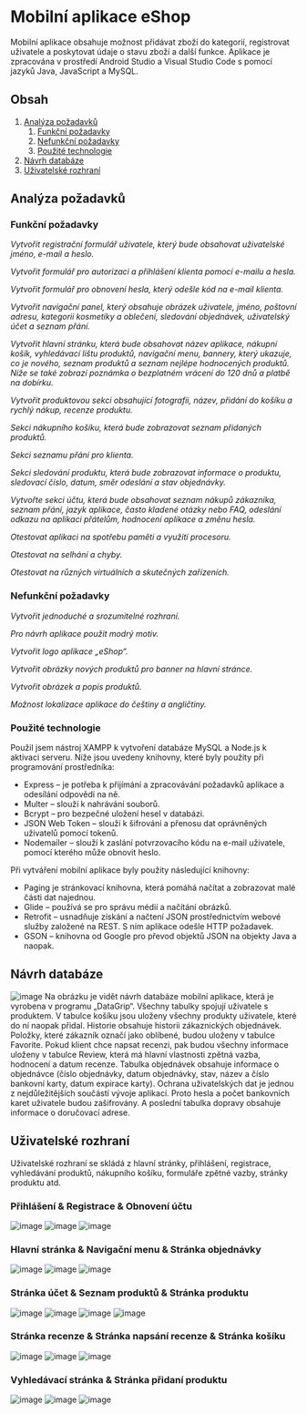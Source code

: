 # Mobilní aplikace eShop
Mobilní aplikace obsahuje možnost přidávat zboží do kategorií, registrovat uživatele a poskytovat údaje o stavu zboží a další funkce. Aplikace je zpracována v prostředí Android Studio a Visual Studio Code s pomocí jazyků Java, JavaScript a MySQL.

## Obsah
1. [Analýza požadavků](#Analýza-požadavků)
    1. [Funkční požadavky](#Funkční-požadavky)
    2. [Nefunkční požadavky](#Nefunkční-požadavky)
    3. [Použité technologie](#Použité-technologie)
2. [Návrh databáze](#Návrh-databáze)
3. [Uživatelské rozhraní](#Uživatelské-rozhraní)

##	Analýza požadavků
###	Funkční požadavky
*Vytvořit registrační formulář uživatele, který bude obsahovat uživatelské jméno, e-mail a heslo.*

*Vytvořit formulář pro autorizaci a přihlášení klienta pomocí e-mailu a hesla.*

*Vytvořit formulář pro obnovení hesla, který odešle kód na e-mail klienta.*

*Vytvořit navigační panel, který obsahuje obrázek uživatele, jméno, poštovní adresu, kategorii kosmetiky a oblečení, sledování objednávek, uživatelský účet a seznam přání.*

*Vytvořit hlavní stránku, která bude obsahovat název aplikace, nákupní košík, vyhledávací lištu produktů, navigační menu, bannery, který ukazuje, co je nového, seznam produktů a seznam nejlépe hodnocených produktů. Níže se také zobrazí poznámka o bezplatném vrácení do 120 dnů a platbě na dobírku.*

*Vytvořit produktovou sekci obsahující fotografii, název, přidání do košíku a rychlý nákup, recenze produktu.*

*Sekci nákupního košíku, která bude zobrazovat seznam přidaných produktů.*

*Sekci seznamu přání pro klienta.*

*Sekci sledování produktu, která bude zobrazovat informace o produktu, sledovací číslo, datum, směr odeslání a stav objednávky.*

*Vytvořte sekci účtu, která bude obsahovat seznam nákupů zákazníka, seznam přání, jazyk aplikace, často kladené otázky nebo FAQ, odeslání odkazu na aplikaci přátelům, hodnocení aplikace a změnu hesla.*

*Otestovat aplikaci na spotřebu paměti a využití procesoru.*

*Otestovat na selhání a chyby.*

*Otestovat na různých virtuálních a skutečných zařízeních.*

###	Nefunkční požadavky
*Vytvořit jednoduché a srozumitelné rozhraní.*

*Pro návrh aplikace použit modrý motiv.*

*Vytvořit logo aplikace „eShop“.*

*Vytvořit obrázky nových produktů pro banner na hlavní stránce.*

*Vytvořit obrázek a popis produktů.*

*Možnost lokalizace aplikace do češtiny a angličtiny.*

### Použité technologie
Použil jsem nástroj XAMPP k vytvoření databáze MySQL a Node.js k aktivaci serveru. Níže jsou uvedeny knihovny, které byly použity při programování prostředníka:
-	Express – je potřeba k přijímání a zpracovávání požadavků aplikace a odesílání odpovědí na ně.
-	Multer – slouží k nahrávání souborů.
-	Bcrypt – pro bezpečné uložení hesel v databázi.
-	JSON Web Token – slouží k šifrování a přenosu dat oprávněných uživatelů pomocí tokenů.
-	Nodemailer – slouží k zaslání potvrzovacího kódu na e-mail uživatele, pomocí kterého může obnovit heslo.

Při vytváření mobilní aplikace byly použity následující knihovny:
-	Paging je stránkovací knihovna, která pomáhá načítat a zobrazovat malé části dat najednou.
-	Glide – používá se pro správu médií a načítání obrázků.
-	Retrofit – usnadňuje získání a načtení JSON prostřednictvím webové služby založené na REST. S ním aplikace odešle HTTP požadavek.
-	GSON – knihovna od Google pro převod objektů JSON na objekty Java a naopak.

##	Návrh databáze
![image](https://user-images.githubusercontent.com/39945830/177019221-33a267b0-1de7-4f41-b6e0-96384fc4a322.png)
Na obrázku je vidět návrh databáze mobilní aplikace, která je vyrobena v programu „DataGrip“. Všechny tabulky spojují uživatele s produktem. V tabulce košíku jsou uloženy všechny produkty uživatele, které do ní naopak přidal. Historie obsahuje historii zákaznických objednávek. Položky, které zákazník označí jako oblíbené, budou uloženy v tabulce Favorite. Pokud klient chce napsat recenzi, pak budou všechny informace uloženy v tabulce Review, která má hlavní vlastnosti zpětná vazba, hodnocení a datum recenze. Tabulka objednávek obsahuje informace o objednávce (číslo objednávky, datum objednávky, stav, název a číslo bankovní karty, datum expirace karty). Ochrana uživatelských dat je jednou z nejdůležitějších součástí vývoje aplikací. Proto hesla a počet bankovních karet uživatele budou zašifrovány. A poslední tabulka dopravy obsahuje informace o doručovací adrese.

## Uživatelské rozhraní
Uživatelské rozhraní se skládá z hlavní stránky, přihlášení, registrace, vyhledávání produktů, nákupního košíku, formuláře zpětné vazby, stránky produktu atd.

### Přihlášení & Registrace & Obnovení účtu
![image](https://user-images.githubusercontent.com/39945830/177020336-a211fb90-e015-4710-9992-bbb73b57f402.png)
![image](https://user-images.githubusercontent.com/39945830/177020352-fde255b1-30d8-4cf6-8e37-6ad8b79d61d7.png)
![image](https://user-images.githubusercontent.com/39945830/177020358-8ea96999-5ccd-4703-ba37-1bfa00c7b5d7.png)

### Hlavní stránka & Navigační menu & Stránka objednávky
![image](https://user-images.githubusercontent.com/39945830/177020398-8d1f1e40-5e1c-466c-b8c3-b79abfbd75f9.png)
![image](https://user-images.githubusercontent.com/39945830/177020417-f98fcafa-56d1-43ee-bd2b-8f5e0307bf3c.png)
![image](https://user-images.githubusercontent.com/39945830/177020419-fa0ca334-16b5-4943-8ec9-29182d3545ec.png)

### Stránka účet & Seznam produktů & Stránka produktu 
![image](https://user-images.githubusercontent.com/39945830/177020504-ef6cf1a1-b100-4b62-9662-106099555c98.png)
![image](https://user-images.githubusercontent.com/39945830/177020469-eebe3747-25f9-420d-9fe7-03df924939a5.png)
![image](https://user-images.githubusercontent.com/39945830/177020473-a74e7cd9-07d7-459e-a559-e89aa181f4f4.png)
![image](https://user-images.githubusercontent.com/39945830/177020494-fcdcd414-c8d3-4234-9cbe-5cc42ec0195b.png)

### Stránka recenze & Stránka napsání recenze & Stránka košíku 
![image](https://user-images.githubusercontent.com/39945830/177020533-cad8e4be-8863-41fd-8b37-126327eabfe6.png)
![image](https://user-images.githubusercontent.com/39945830/177020541-8ea6d55a-f0e0-4d46-bc28-91b9e187414e.png)
![image](https://user-images.githubusercontent.com/39945830/177020551-47dccc86-6912-4809-89c9-f29034b92c8e.png)

### Vyhledávací stránka & Stránka přidaní produktu
![image](https://user-images.githubusercontent.com/39945830/177020564-ae9b4e2b-f9cd-402f-a905-201ca8eee4d5.png)
![image](https://user-images.githubusercontent.com/39945830/177020580-a3850af3-fa04-4202-9a4f-fde786b5ec6f.png)
![image](https://user-images.githubusercontent.com/39945830/177020573-e1617dc6-5431-41ff-9653-ba4514be09df.png)


